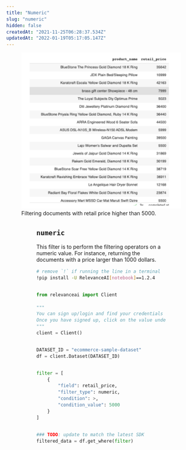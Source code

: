 ```yaml
---
title: "Numeric"
slug: "numeric"
hidden: false
createdAt: "2021-11-25T06:28:37.534Z"
updatedAt: "2022-01-19T05:17:05.147Z"
---
```

<figure>
<img src="https://github.com/RelevanceAI/RelevanceAI-readme-docs/blob/v1.2.4/docs_template/GENERAL_FEATURES/_assets/numeric.png?raw=true" width="446" alt="Numeric.png" />
<figcaption>Filtering documents with retail price higher than 5000.</figcaption>
<figure>

## `numeric`
This filter is to perform the filtering operators on a numeric value. For instance, returning the documents with a price larger than 1000 dollars.

```bash Bash
# remove `!` if running the line in a terminal
!pip install -U RelevanceAI[notebook]==1.2.4
```
```bash
```

```python Python (SDK)
from relevanceai import Client

"""
You can sign up/login and find your credentials here: https://cloud.relevance.ai/sdk/api
Once you have signed up, click on the value under `Activation token` and paste it here
"""
client = Client()
```
```python
```

```python Python (SDK)
DATASET_ID = "ecommerce-sample-dataset"
df = client.Dataset(DATASET_ID)
```
```python
```

```python Python (SDK)
filter = [
    {
        "field": retail_price,
        "filter_type": numeric,
        "condition": >,
        "condition_value": 5000
    }
]
```
```python
```

```python Python (SDK)
### TODO: update to match the latest SDK
filtered_data = df.get_where(filter)
```
```python
```


